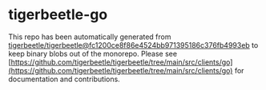 # tigerbeetle-go
This repo has been automatically generated from [tigerbeetle/tigerbeetle@fc1200ce8f86e4524bb971395186c376fb4993eb](https://github.com/tigerbeetle/tigerbeetle/commit/fc1200ce8f86e4524bb971395186c376fb4993eb) to keep binary blobs out of the monorepo. Please see [https://github.com/tigerbeetle/tigerbeetle/tree/main/src/clients/go](https://github.com/tigerbeetle/tigerbeetle/tree/main/src/clients/go) for documentation and contributions.
